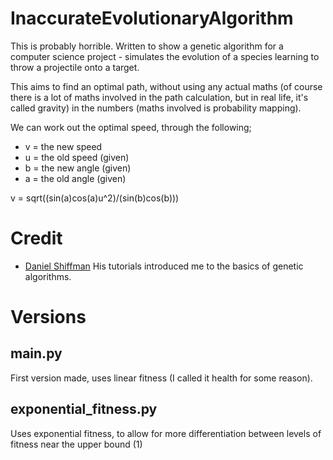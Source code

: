 # InaccurateEvolutionaryAlgorithm

This is probably horrible. Written to show a genetic algorithm for a computer science project - simulates the evolution of a species learning to throw a projectile onto a target.

This aims to find an optimal path, without using any actual maths (of course there is a lot of maths involved in the path calculation, but in real life, it's called gravity) in the numbers (maths involved is probability mapping).

We can work out the optimal speed, through the following;

- v = the new speed
- u = the old speed (given)
- b = the new angle (given)
- a = the old angle (given)

v = sqrt((sin(a)cos(a)u^2)/(sin(b)cos(b)))

# Credit
- [Daniel Shiffman](http://natureofcode.com/) His tutorials introduced me to the basics of genetic algorithms.

# Versions
## main.py

First version made, uses linear fitness (I called it health for some reason).

## exponential_fitness.py

Uses exponential fitness, to allow for more differentiation between levels of fitness near the upper bound (1)

